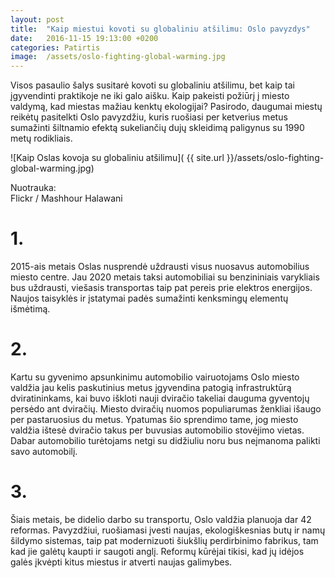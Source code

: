 ```yaml
---
layout: post
title:  "Kaip miestui kovoti su globaliniu atšilimu: Oslo pavyzdys"
date:   2016-11-15 19:13:00 +0200
categories: Patirtis
image:  /assets/oslo-fighting-global-warming.jpg
---
```


<p>
Visos pasaulio šalys susitarė kovoti su globaliniu atšilimu, bet kaip tai įgyvendinti praktikoje ne iki galo aišku. Kaip pakeisti požiūrį į miesto valdymą, kad miestas mažiau kenktų ekologijai? Pasirodo, daugumai miestų reikėtų pasitelkti Oslo pavyzdžiu, kuris ruošiasi per ketverius metus sumažinti šiltnamio efektą sukeliančių dujų skleidimą paligynus su 1990 metų rodikliais.
</p>


![Kaip Oslas kovoja su globaliniu atšilimu]( {{ site.url }}/assets/oslo-fighting-global-warming.jpg)
<div class="lighter smaller" style="margin:12px 0;">Nuotrauka: <br />
Flickr / Mashhour Halawani
</div>


<p>
<h1>1.</h1>
2015-ais metais Oslas nusprendė uždrausti visus nuosavus automobilius miesto centre. Jau 2020 metais taksi automobiliai su benzininiais varykliais bus uždrausti, viešasis transportas taip pat pereis prie elektros energijos. Naujos taisyklės ir įstatymai padės sumažinti kenksmingų elementų išmėtimą.</p>

<p> <h1>2.</h1>

Kartu su gyvenimo apsunkinimu automobilio vairuotojams Oslo miesto valdžia jau kelis paskutinius metus įgyvendina patogią infrastruktūrą dviratininkams, kai buvo iškloti nauji dviračio takeliai dauguma gyventojų persėdo ant dviračių. Miesto dviračių nuomos populiarumas ženkliai išaugo  per pastaruosius du metus. Ypatumas šio sprendimo tame, jog miesto valdžia ištesė dviračio takus per buvusias automobilio stovėjimo vietas. Dabar automobilio turėtojams netgi su didžiuliu noru bus neįmanoma palikti savo automobilį. </p>


<p>
<h1>3.</h1>

Šiais metais, be didelio darbo su transportu, Oslo valdžia planuoja dar 42 reformas. Pavyzdžiui, ruošiamasi įvesti naujas, ekologiškesnias butų ir namų šildymo sistemas, taip pat modernizuoti šiukšlių perdirbinimo fabrikus, tam kad jie galėtų kaupti ir saugoti anglį. Reformų kūrėjai tikisi, kad jų idėjos galės įkvėpti kitus miestus ir atverti naujas galimybes.
</p>
